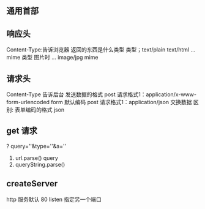 ## 通用首部


## 响应头
Content-Type:告诉浏览器 返回的东西是什么类型
类型；text/plain text/html ... mime 类型 图片时 ... image/jpg  mime

## 请求头
Content-Type  告诉后台 发送数据的格式
post 请求格式1：application/x-www-form-urlencoded  form 默认编码
post 请求格式1：application/json 交换数据
区别:
表单编码的格式
json

## get 请求
?  query=''&type=''&a=''
1. url.parse() query
2. queryString.parse() 

## createServer
http 服务默认 80 listen 指定另一个端口
